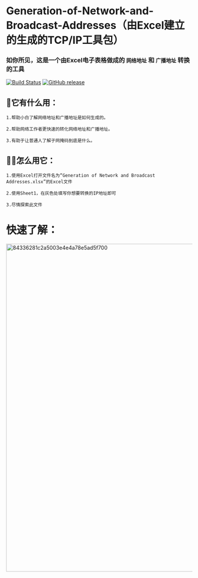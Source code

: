 # Generation-of-Network-and-Broadcast-Addresses（由Excel建立的生成的TCP/IP工具包）

### 如你所见，这是一个由Excel电子表格做成的 `网络地址` 和 `广播地址` 转换的工具
[![Build Status](https://github.com/atelier-anchor/smiley-sans/workflows/build/badge.svg)]( )
[![GitHub release](https://img.shields.io/github/release/atelier-anchor/smiley-sans/all.svg)](https://github.com/28778/Generation-of-Network-and-Broadcast-Addresses/releases/tag/v1.1)

## 🤷它有什么用：
```
1.帮助小白了解网络地址和广播地址是如何生成的。

2.帮助网络工作者更快速的转化网络地址和广播地址。

3.有助于让普通人了解子网掩码到底是什么。
```
## 👩‍🎨怎么用它：
```
1.使用Excel打开文件名为“Generation of Network and Broadcast Addresses.xlsx”的Excel文件

2.使用Sheet1，在灰色处填写你想要转换的IP地址即可

3.尽情探索此文件
```
# 快速了解：
<img width="884" alt="84336281c2a5003e4e4a78e5ad5f700" src="https://github.com/28778/Generation-of-Network-and-Broadcast-Addresses/assets/31039562/b09bf261-06d7-4c6c-ba2e-5157a5ef16d2">
